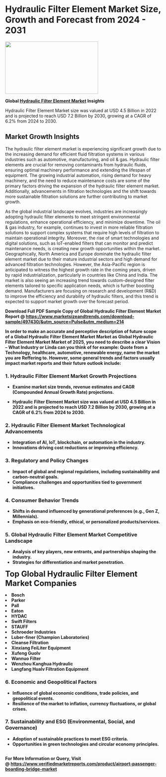 <H1>Hydraulic Filter Element Market Size, Growth and Forecast from 2024 - 2031</H1><img class="aligncenter size-medium wp-image-584254" src="https://thirdeyenews.in/wp-content/uploads/2024/09/Global-Market-Research-300x168.jpeg" alt="" width="300" height="168" /><p><strong>Global&nbsp;<a href="https://www.marketsizeandtrends.com/download-sample/497430/&amp;utm_source=Pulse&amp;utm_medium=214">Hydraulic Filter Element Market</a> Insights</strong></p><p>Hydraulic Filter Element Market size was valued at USD 4.5 Billion in 2022 and is projected to reach USD 7.2 Billion by 2030, growing at a CAGR of 6.2% from 2024 to 2030.</p><p><h2>Market Growth Insights</h2> <p>The hydraulic filter element market is experiencing significant growth due to the increasing demand for efficient fluid filtration systems in various industries such as automotive, manufacturing, and oil & gas. Hydraulic filter elements are crucial for removing contaminants from hydraulic fluids, ensuring optimal machinery performance and extending the lifespan of equipment. The growing industrial automation, rising demand for heavy machinery, and the need to reduce maintenance costs are some of the primary factors driving the expansion of the hydraulic filter element market. Additionally, advancements in filtration technologies and the shift towards more sustainable filtration solutions are further contributing to market growth.</p> <p><strong></strong></p> <p>As the global industrial landscape evolves, industries are increasingly adopting hydraulic filter elements to meet stringent environmental regulations, enhance operational efficiency, and minimize downtime. The oil & gas industry, for example, continues to invest in more reliable filtration solutions to support complex systems that require high levels of filtration to maintain operational integrity. Moreover, the rise of smart technologies and digital solutions, such as IoT-enabled filters that can monitor and predict maintenance needs, is creating new growth opportunities within the market. Geographically, North America and Europe dominate the hydraulic filter element market due to their mature industrial sectors and high demand for advanced filtration technologies. However, the Asia-Pacific region is anticipated to witness the highest growth rate in the coming years, driven by rapid industrialization, particularly in countries like China and India. The market is also seeing an increasing trend towards custom-designed filter elements tailored to specific application needs, which is further boosting demand. Manufacturers are focusing on research and development (R&D) to improve the efficiency and durability of hydraulic filters, and this trend is expected to support market growth over the forecast period.</p> <p><strong></p><p><span class=""><strong>Download Full PDF Sample Copy of Global Hydraulic Filter Element Market Report</strong> @ <a href="https://www.marketsizeandtrends.com/download-sample/497430/&amp;utm_source=Pulse&amp;utm_medium=214" target="_blank">https://www.marketsizeandtrends.com/download-sample/497430/&amp;utm_source=Pulse&amp;utm_medium=214</a></span></p><p>In order to make an accurate and perceptive description of future scope of a Global&nbsp;Hydraulic Filter Element Market Market as Global&nbsp;Hydraulic Filter Element Market Market of 2025, you need to describe a clear Vision &ndash; What Industry or Linda can you think of for example: Quote from a Technology, healthcare, automotive, renewable energy, name the market you are Reffering to. However, some general trends and factors usually impact market reports and their future outlook include:</p><h3>1.&nbsp;<strong>Hydraulic Filter Element Market Growth Projections</strong></h3><ul><li>Examine market size trends, revenue estimates and CAGR (Compounded Annual Growth Rate) projections.</li><li><p>Hydraulic Filter Element Market size was valued at USD 4.5 Billion in 2022 and is projected to reach USD 7.2 Billion by 2030, growing at a CAGR of 6.2% from 2024 to 2030.</p></li></ul><h3>2.&nbsp;<strong>Hydraulic Filter Element Market Technological Advancements</strong></h3><ul><li>Integration of AI, IoT, blockchain, or automation in the industry.</li><li>Innovations driving cost reductions or improving efficiency.</li></ul><h3>3.&nbsp;<strong>Regulatory and Policy Changes</strong></h3><ul><li>Impact of global and regional regulations, including sustainability and carbon-neutral goals.</li><li>Compliance challenges and opportunities tied to government initiatives.</li></ul><h3>4.&nbsp;<strong>Consumer Behavior Trends</strong></h3><ul><li>Shifts in demand influenced by generational preferences (e.g., Gen Z, Millennials).</li><li>Emphasis on eco-friendly, ethical, or personalized products/services.</li></ul><h3>5.&nbsp;<strong>Global Hydraulic Filter Element Market Competitive Landscape</strong></h3><ul><li>Analysis of key players, new entrants, and partnerships shaping the industry.</li><li>Strategies for differentiation and market penetration.</li></ul><p data-pm-slice="1 1 []"><span style="color: inherit; font-family: inherit; font-size: 25px;">Top Global Hydraulic Filter Element Market Companies</span></p><div class="" data-test-id=""><p><li>Bosch</li><li> Parker</li><li> Pall</li><li> Eaton</li><li> HYDAC</li><li> Swift Filters</li><li> STAUFF</li><li> Schroeder Industries</li><li> Luber-finer (Champion Laboratories)</li><li> Cleanse Filtration</li><li> Xinxiang FeiLiter Equipment</li><li> Xufeng Guolv</li><li> Wannuo Filter</li><li> Wenzhou Kanghua Hydraulic</li><li> Langfang Hualv Filtration Equipment</li></p></div><h3>6.&nbsp;<strong>Economic and Geopolitical Factors</strong></h3><ul><li>Influence of global economic conditions, trade policies, and geopolitical events.</li><li>Resilience of the market to inflation, currency fluctuations, or global crises.</li></ul><h3>7.&nbsp;<strong>Sustainability and ESG (Environmental, Social, and Governance)</strong></h3><ul><li>Adoption of sustainable practices to meet ESG criteria.</li><li>Opportunities in green technologies and circular economy principles.</li></ul><h2><strong style="font-size: 14px;">For More Information or Query, Visit @&nbsp;</strong><a style="background-color: #ffffff; font-size: 14px;" href="https://www.marketsizeandtrends.com/report/hydraulic-filter-element-market/" target="_blank">https://www.verifiedmarketreports.com/product/airport-passenger-boarding-bridge-market</a></h2>
